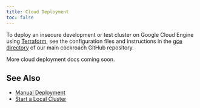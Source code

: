 ```yaml
---
title: Cloud Deployment
toc: false
---
```


To deploy an insecure development or test cluster on Google Cloud Engine using [Terraform](https://www.terraform.io/), see the configuration files and instructions in the [gce directory](https://github.com/cockroachdb/cockroach/blob/master/cloud/gce) of our main cockroach GitHub repository. 

More cloud deployment docs coming soon.

## See Also

- [Manual Deployment](manual-deployment.html)
- [Start a Local Cluster](start-a-local-cluster.html)
